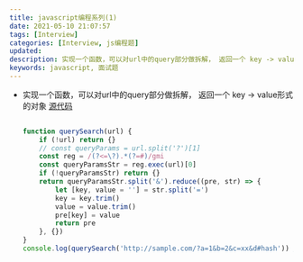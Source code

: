 ```yaml
---
title: javascript编程系列(1)
date: 2021-05-10 21:07:57
tags: [Interview]
categories: [Interview, js编程题]
updated:
description: 实现一个函数，可以对url中的query部分做拆解， 返回一个 key -> value形式的对象 
keywords: javascript, 面试题
---
```


- 实现一个函数，可以对url中的query部分做拆解， 返回一个 key -> value形式的对象
    [源代码](../../code/querySearch.js)

    ``` javascript
        
    function querySearch(url) {
        if (!url) return {}
        // const queryParams = url.split('?')[1] 
        const reg = /(?<=\?).*(?=#)/gmi
        const queryParamsStr = reg.exec(url)[0]
        if (!queryParamsStr) return {}
        return queryParamsStr.split('&').reduce((pre, str) => {
            let [key, value = ''] = str.split('=')
            key = key.trim()
            value = value.trim()
            pre[key] = value
            return pre
        }, {})
    }
    console.log(querySearch('http://sample.com/?a=1&b=2&c=xx&d#hash')) // { a: '1', b: '2', c: 'xx', d: '' }

    ```
